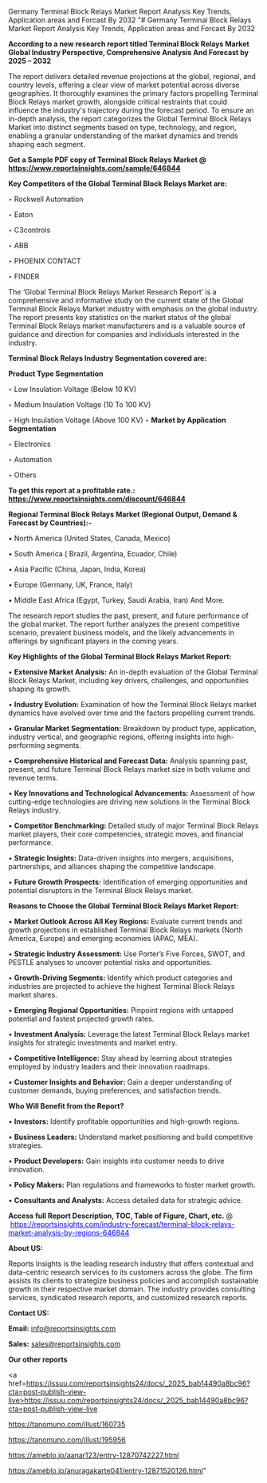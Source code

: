 Germany Terminal Block Relays Market Report Analysis Key Trends, Application areas and Forcast By 2032
"# Germany Terminal Block Relays Market Report Analysis Key Trends, Application areas and Forcast By 2032

<strong>According to a new research report titled Terminal Block Relays Market Global Industry Perspective, Comprehensive Analysis And Forecast by 2025 – 2032</strong>

The report delivers detailed revenue projections at the global, regional, and country levels, offering a clear view of market potential across diverse geographies. It thoroughly examines the primary factors propelling Terminal Block Relays market growth, alongside critical restraints that could influence the industry's trajectory during the forecast period. To ensure an in-depth analysis, the report categorizes the Global Terminal Block Relays Market into distinct segments based on type, technology, and region, enabling a granular understanding of the market dynamics and trends shaping each segment.

<strong>Get a Sample PDF copy of Terminal Block Relays Market </strong><strong>@<a href=https://www.reportsinsights.com/sample/646844 style=color:#0000ff;> https://www.reportsinsights.com/sample/646844</a></strong></font>

<strong>Key Competitors of the Global Terminal Block Relays Market are:</strong>

‣ Rockwell Automation

‣ Eaton

‣ C3controls

‣ ABB

‣ PHOENIX CONTACT

‣ FINDER

The ‘Global Terminal Block Relays Market Research Report’ is a comprehensive and informative study on the current state of the Global Terminal Block Relays Market industry with emphasis on the global industry. The report presents key statistics on the market status of the global Terminal Block Relays market manufacturers and is a valuable source of guidance and direction for companies and individuals interested in the industry.

<strong>Terminal Block Relays Industry Segmentation covered are:</strong>

<strong>Product Type Segmentation</strong>

‣ Low Insulation Voltage (Below 10 KV)

‣ Medium Insulation Voltage (10 To 100 KV)

‣ High Insulation Voltage (Above 100 KV)
‣ 
<strong>Market by Application Segmentation</strong>

‣ Electronics

‣ Automation

‣ Others

<strong>To get this report at a profitable rate.: <a href=https://www.reportsinsights.com/discount/646844 style=color:#0000ff;>https://www.reportsinsights.com/discount/646844</a></strong></font>

<strong>Regional Terminal Block Relays Market (Regional Output, Demand &amp; Forecast by Countries):-</strong>

• North America (United States, Canada, Mexico)

• South America ( Brazil, Argentina, Ecuador, Chile)

• Asia Pacific (China, Japan, India, Korea)

• Europe (Germany, UK, France, Italy)

• Middle East Africa (Egypt, Turkey, Saudi Arabia, Iran) And More.

The research report studies the past, present, and future performance of the global market. The report further analyzes the present competitive scenario, prevalent business models, and the likely advancements in offerings by significant players in the coming years.

<strong>Key Highlights of the Global Terminal Block Relays Market Report:</strong>

• <strong>Extensive Market Analysis:</strong> An in-depth evaluation of the Global Terminal Block Relays Market, including key drivers, challenges, and opportunities shaping its growth.

• <strong>Industry Evolution:</strong> Examination of how the Terminal Block Relays market dynamics have evolved over time and the factors propelling current trends.

• <strong>Granular Market Segmentation:</strong> Breakdown by product type, application, industry vertical, and geographic regions, offering insights into high-performing segments.

• <strong>Comprehensive Historical and Forecast Data:</strong> Analysis spanning past, present, and future Terminal Block Relays market size in both volume and revenue terms.

• <strong>Key Innovations and Technological Advancements:</strong> Assessment of how cutting-edge technologies are driving new solutions in the Terminal Block Relays industry.

• <strong>Competitor Benchmarking:</strong> Detailed study of major Terminal Block Relays market players, their core competencies, strategic moves, and financial performance.

• <strong>Strategic Insights:</strong> Data-driven insights into mergers, acquisitions, partnerships, and alliances shaping the competitive landscape.

• <strong>Future Growth Prospects:</strong> Identification of emerging opportunities and potential disruptors in the Terminal Block Relays market.

<strong>Reasons to Choose the Global Terminal Block Relays Market Report:</strong>

• <strong>Market Outlook Across All Key Regions:</strong> Evaluate current trends and growth projections in established Terminal Block Relays markets (North America, Europe) and emerging economies (APAC, MEA).

• <strong>Strategic Industry Assessment:</strong> Use Porter’s Five Forces, SWOT, and PESTLE analyses to uncover potential risks and opportunities.

• <strong>Growth-Driving Segments:</strong> Identify which product categories and industries are projected to achieve the highest Terminal Block Relays market shares.

• <strong>Emerging Regional Opportunities:</strong> Pinpoint regions with untapped potential and fastest projected growth rates.

• <strong>Investment Analysis:</strong> Leverage the latest Terminal Block Relays market insights for strategic investments and market entry.

• <strong>Competitive Intelligence:</strong> Stay ahead by learning about strategies employed by industry leaders and their innovation roadmaps.

• <strong>Customer Insights and Behavior:</strong> Gain a deeper understanding of customer demands, buying preferences, and satisfaction trends.

<strong>Who Will Benefit from the Report?</strong>

• <strong>Investors:</strong> Identify profitable opportunities and high-growth regions.

• <strong>Business Leaders:</strong> Understand market positioning and build competitive strategies.

• <strong>Product Developers:</strong> Gain insights into customer needs to drive innovation.

• <strong>Policy Makers:</strong> Plan regulations and frameworks to foster market growth.

• <strong>Consultants and Analysts:</strong> Access detailed data for strategic advice.
</ul>
<strong>Access full Report Description, TOC, Table of Figure, Chart, etc. </strong>@  <a href=https://reportsinsights.com/industry-forecast/terminal-block-relays-market-analysis-by-regions-646844 style=color:#0000ff;>https://reportsinsights.com/industry-forecast/terminal-block-relays-market-analysis-by-regions-646844</a></font>

<strong><strong>About US</strong>:</strong>

Reports Insights is the leading research industry that offers contextual and data-centric research services to its customers across the globe. The firm assists its clients to strategize business policies and accomplish sustainable growth in their respective market domain. The industry provides consulting services, syndicated research reports, and customized research reports.

<strong>Contact US:</strong>

<p class=""""><b>Email:</b> <a href=mailto:info@reportsinsights.com>info@reportsinsights.com</a></p>
<p class=""""><b>Sales:</b> <a href=mailto:sales@reportsinsights.com>sales@reportsinsights.com</a></p>

<strong>Our other reports</strong>

<a href=https://issuu.com/reportsinsights24/docs/_2025_bab14490a8bc96?cta=post-publish-view-live>https://issuu.com/reportsinsights24/docs/_2025_bab14490a8bc96?cta=post-publish-view-live</a>

<a href=https://tanomuno.com/illust/160735>https://tanomuno.com/illust/160735</a>

<a href=https://tanomuno.com/illust/195956>https://tanomuno.com/illust/195956</a>

<a href=https://ameblo.jp/aanar123/entry-12870742227.html>https://ameblo.jp/aanar123/entry-12870742227.html</a>

<a href=https://ameblo.jp/anuragakarte041/entry-12871520126.html>https://ameblo.jp/anuragakarte041/entry-12871520126.html</a>"
